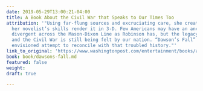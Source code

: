 ```yaml
---
date: 2019-05-29T13:00:21-04:00
title: A Book About the Civil War that Speaks to Our Times Too
attribution: '"Using far-flung sources and excruciating care, she creates the map;
  her novelist’s skills render it in 3-D. Few Americans may have an ancestry as acutely
  divergent across the Mason-Dixon Line as Robinson has, but the legacy of slavery
  and the Civil War is still being felt by our nation. “Dawson’s Fall” is a richly
  envisioned attempt to reconcile with that troubled history."'
link_to_original: 'https://www.washingtonpost.com/entertainment/books/a-book-about-the-civil-war-that-speaks-to-our-times-too/2019/05/15/eb086cb8-6b7c-11e9-8f44-e8d8bb1df986_story.html?utm_term=.128e1465b968 '
book: book/dawsons-fall.md
featured: false
weight: 
draft: true

---
```

